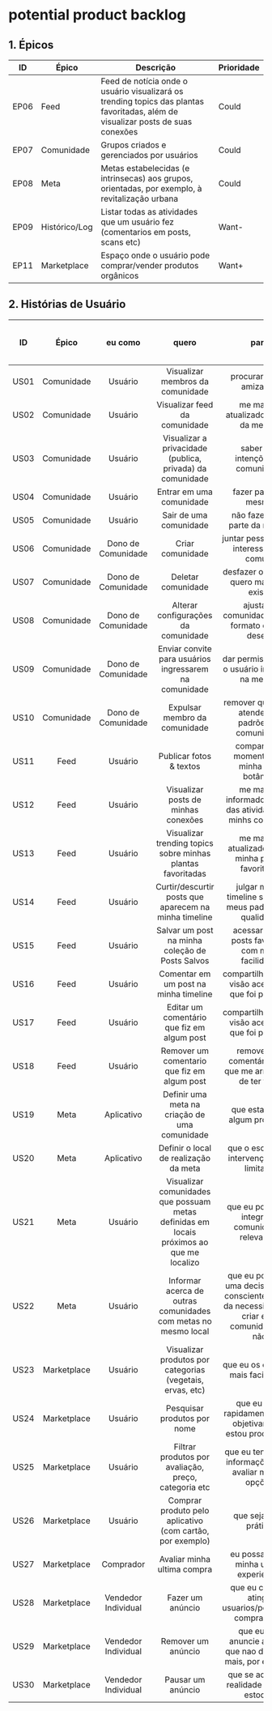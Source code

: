 # potential product backlog

## 1. Épicos

| ID   | Épico         | Descrição                                                                                                                        | Prioridade |
| ---- | ------------- | -------------------------------------------------------------------------------------------------------------------------------- | ---------- |
| EP06 | Feed          | Feed de notícia onde o usuário visualizará os trending topics das plantas favoritadas, além de visualizar posts de suas conexões | Could      |
| EP07 | Comunidade    | Grupos criados e gerenciados por usuários                                                                                        | Could      |
| EP08 | Meta          | Metas estabelecidas (e intrinsecas) aos grupos, orientadas, por exemplo, à revitalização urbana                                  | Could      |
| EP09 | Histórico/Log | Listar todas as atividades que um usuário fez (comentarios em posts, scans etc)                                                  | Want-      |
| EP11 | Marketplace   | Espaço onde o usuário pode comprar/vender produtos orgânicos                                                                     | Want+      |

## 2. Histórias de Usuário

|  ID  |    Épico    |       eu como       |                                          quero                                           |                                                para                                                | Prioridade (em relação ao épico) |                                                     Critério de aceitação                                                     |
| :--: | :---------: | :-----------------: | :--------------------------------------------------------------------------------------: | :------------------------------------------------------------------------------------------------: | -------------------------------- | :---------------------------------------------------------------------------------------------------------------------------: |
| US01 | Comunidade  |       Usuário       |                             Visualizar membros da comunidade                             |                                      procurar novas amizades                                       | Should+                          |                             [→](./acceptance_criteria.md#US01---Visualizar-membros-da-comunidade) |
| US02 | Comunidade  |       Usuário       |                              Visualizar feed da comunidade                               |                                me manter atualizado acerca da mesma                                | Must                             |                              [→](./acceptance_criteria.md#US02---Visualizar-feed-da-comunidade) |
| US03 | Comunidade  |       Usuário       |                Visualizar a privacidade (publica, privada) da comunidade                 |                                 saber das intenções da comunidade                                  | Could-                           |                  [→](./acceptance_criteria.md#US03---Visualizar-a-privacidade-publica-privada-da-comunidade) |
| US04 | Comunidade  |       Usuário       |                                 Entrar em uma comunidade                                 |                                        fazer parte da mesma                                        | Must                             |                                 [→](./acceptance_criteria.md#US04---Entrar-em-uma-comunidade) |
| US05 | Comunidade  |       Usuário       |                                  Sair de uma comunidade                                  |                                   não fazer mais parte da mesma                                    | Must                             |                                  [→](./acceptance_criteria.md#US05---Sair-de-uma-comunidade) |
| US06 | Comunidade  | Dono de Comunidade  |                                     Criar comunidade                                     |                               juntar pessoas com interesses em comum                               | Must                             |                                     [→](./acceptance_criteria.md#US06---Criar-comunidade) |
| US07 | Comunidade  | Dono de Comunidade  |                                    Deletar comunidade                                    |                              desfazer o que não quero mais que exista                              | Must                             |                                    [→](./acceptance_criteria.md#US07---Deletar-comunidade) |
| US08 | Comunidade  | Dono de Comunidade  |                           Alterar configurações da comunidade                            |                          ajustar a comunidade com o formato que eu desejo                          | Must                             |                           [→](./acceptance_criteria.md#US08---Alterar-configurações-da-comunidade) |
| US09 | Comunidade  | Dono de Comunidade  |                  Enviar convite para usuários ingressarem na comunidade                  |                          dar permissão para o usuário ingressar na mesma                           | Must-                            |                  [→](./acceptance_criteria.md#US09---Enviar-convite-para-usuários-ingressarem-na-comunidade) |
| US10 | Comunidade  | Dono de Comunidade  |                              Expulsar membro da comunidade                               |                         remover quem não atende aos padrões da comunidade                          | Must                             |                              [→](./acceptance_criteria.md#US10---Expulsar-membro-da-comunidade) |
| US11 |    Feed     |       Usuário       |                                 Publicar fotos & textos                                  |                            compartilhar momentos da minha vida botânica                            | Must                             |                                  [→](./acceptance_criteria.md#US11---Publicar-fotos-textos) |
| US12 |    Feed     |       Usuário       |                           Visualizar posts de minhas conexões                            |                    me manter informado acerca das atividades de minhs conexões                     | Must                             |                           [→](./acceptance_criteria.md#US12---Visualizar-posts-de-minhas-conexões) |
| US13 |    Feed     |       Usuário       |               Visualizar trending topics sobre minhas plantas favoritadas                |                         me manter atualizado sobre minha planta favoritada                         | Could                            |               [→](./acceptance_criteria.md#US13---Visualizar-trending-topics-sobre-minhas-plantas-favoritadas) |
| US14 |    Feed     |       Usuário       |                  Curtir/descurtir posts que aparecem na minha timeline                   |                      julgar minha timeline segundo meus padrões de qualidade                       | Should                           |                  [→](./acceptance_criteria.md#US14---Curtir-descurtir-posts-que-aparecem-na-minha-timeline) |
| US15 |    Feed     |       Usuário       |                     Salvar um post na minha coleção de Posts Salvos                      |                          acessar meus posts favoritos com mais facilidade                          | Want                             |                     [→](./acceptance_criteria.md#US15---Salvar-um-post-na-minha-coleção-de-Posts-Salvos) |
| US16 |    Feed     |       Usuário       |                          Comentar em um post na minha timeline                           |                         compartilhar minha visão acerca do que foi postado                         | Should                           |                          [→](./acceptance_criteria.md#US16---Comentar-em-um-post-na-minha-timeline) |
| US17 |    Feed     |       Usuário       |                        Editar um comentário que fiz em algum post                        |                         compartilhar minha visão acerca do que foi postado                         | Could                            |                        [→](./acceptance_criteria.md#US17---Editar-um-comentário-que-fiz-em-algum-post) |
| US18 |    Feed     |       Usuário       |                       Remover um comentario que fiz em algum post                        |                      remover um comentário meu que me arrependo de ter feito                       | Should                           |                       [→](./acceptance_criteria.md#US18---Remover-um-comentario-que-fiz-em-algum-post) |
| US19 |    Meta     |     Aplicativo      |                      Definir uma meta na criação de uma comunidade                       |                                   que esta tenha algum propósito                                   | Must                             |                      [→](./acceptance_criteria.md#US19---Definir-uma-meta-na-criação-de-uma-comunidade) |
| US20 |    Meta     |     Aplicativo      |                          Definir o local de realização da meta                           |                             que o escopo de intervenção seja limitado                              | Should                           |                          [→](./acceptance_criteria.md#US20---Definir-o-local-de-realização-da-meta) |
| US21 |    Meta     |       Usuário       | Visualizar comunidades que possuam metas definidas em locais próximos ao que me localizo |                         que eu possa me integrar a comunidades relevantes                          | Could                            | [→](./acceptance_criteria.md#US21---Visualizar-comunidades-que-possuam-metas-definidas-em-locais-próximos-ao-que-me-localizo) |
| US22 |    Meta     |       Usuário       |              Informar acerca de outras comunidades com metas no mesmo local              | que eu possa ter uma decisão mais consciente acerca da necessidade de criar esta comunidade ou não | Want                             |              [→](./acceptance_criteria.md#US22---Informar-acerca-de-outras-comunidades-com-metas-no-mesmo-local) |
| US23 | Marketplace |       Usuário       |                Visualizar produtos por categorias (vegetais, ervas, etc)                 |                                 que eu os encontre mais facilmente                                 | Should                           |                  [→](./acceptance_criteria.md#US23---Visualizar-produtos-por-categorias-vegetais-ervas-etc-) |
| US24 | Marketplace |       Usuário       |                               Pesquisar produtos por nome                                |                    que eu ache rapidamente o que objetivamente estou procurando                    | Must                             |                               [→](./acceptance_criteria.md#US24---Pesquisar-produtos-por-nome) |
| US25 | Marketplace |       Usuário       |                   Filtrar produtos por avaliação, preço, categoria etc                   |                      que eu tenha mais informações para avaliar minhas opções                      | Should                           |                    [→](./acceptance_criteria.md#US25---Filtrar-produtos-por-avaliação-preço-categoria-etc) |
| US26 | Marketplace |       Usuário       |                Comprar produto pelo aplicativo (com cartão, por exemplo)                 |                                       que seja mais prático                                        | Want                             |                 [→](./acceptance_criteria.md#US26---Comprar-produto-pelo-aplicativo-com-cartão-por-exemplo-) |
| US27 | Marketplace |      Comprador      |                               Avaliar minha ultima compra                                |                              eu possa expor minha ultima experiencia                               | Must                             |                               [→](./acceptance_criteria.md#US27---Avaliar-minha-ultima-compra) |
| US28 | Marketplace | Vendedor Individual |                                     Fazer um anúncio                                     |                       que eu consiga atingir usuarios/potenciais compradores                       | Must                             |                                     [→](./acceptance_criteria.md#US28---Fazer-um-anúncio) |
| US29 | Marketplace | Vendedor Individual |                                    Remover um anúncio                                    |                   que eu nao anuncie algo de que nao disponho mais, por exemplo                    | Must                             |                                    [→](./acceptance_criteria.md#US29---Remover-um-anúncio) |
| US30 | Marketplace | Vendedor Individual |                                    Pausar um anúncio                                     |                              que se adeque a realidade do meu estoque                              | Could                            |                                    [→](./acceptance_criteria.md#US30---Pausar-um-anúncio) |

